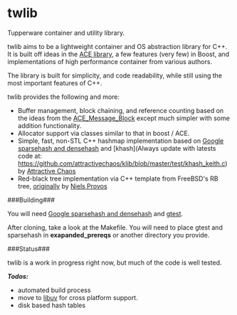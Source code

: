 twlib
=====

Tupperware container and utility library.

twlib aims to be a lightweight container and OS abstraction library for C++. It is built off ideas in the [ACE library](http://www.cs.wustl.edu/~schmidt/ACE-overview.html "ACE Overview"), a few features (very few) in Boost, and implementations of high performance container from various authors.

The library is built for simplicity, and code readability, while still using the most important features of C++. 

twlib provides the following and more:

* Buffer management, block chaining, and reference counting based on the ideas from the [ACE_Message_Block](http://www.dre.vanderbilt.edu/Doxygen/5.5/html/ace/classACE__Message__Block.html) except much simpler with some addition functionality.
* Allocator support via classes similar to that in boost / ACE.
* Simple, fast, non-STL C++ hashmap implementation based on [Google sparsehash and densehash](http://code.google.com/p/sparsehash/ "densehash") and [khash](Always update with latests code at: https://github.com/attractivechaos/klib/blob/master/test/khash_keith.c) by [Attractive Chaos](http://attractivechaos.wordpress.com/2008/08/28/comparison-of-hash-table-libraries/)
* Red-black tree implementation via C++ template from FreeBSD's RB tree, [originally](http://www.freebsd.org/cgi/cvsweb.cgi/~checkout~/src/sys/sys/tree.h?rev=1.9.4.2;content-type=text%2Fplain) by [Niels Provos](http://t-t-travails.blogspot.com/2008/04/left-leaning-red-black-trees-are-hard.html)

###Building###

You will need [Google sparsehash and densehash](http://code.google.com/p/sparsehash/ "densehash") and [gtest](http://code.google.com/p/googletest/).

After cloning, take a look at the Makefile. You will need to place gtest and sparsehash in __exapanded_prereqs__ or another directory you provide.

###Status###

twlib is a work in progress right now, but much of the code is well tested. 

___Todos:___

* automated build process
* move to [libuv](https://github.com/joyent/libuv) for cross platform support.
* disk based hash tables





